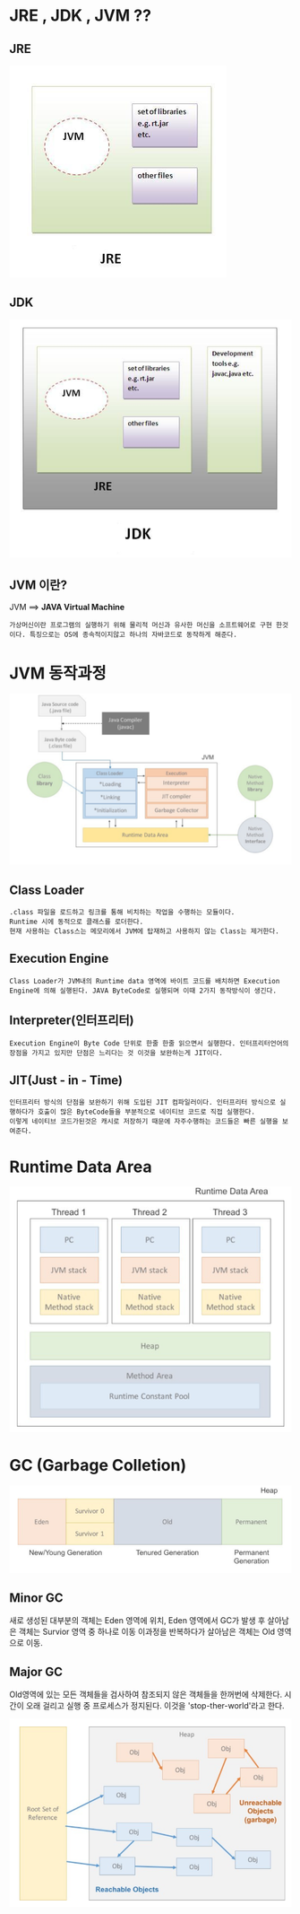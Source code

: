 # JRE , JDK , JVM ??

## JRE
![](2021-01-07-21-13-21.png)

## JDK
![](2021-01-07-21-13-43.png)

## JVM 이란?

JVM ==> <strong>JAVA Virtual Machine</strong>
```
가상머신이란 프로그램의 실행하기 위해 물리적 머신과 유사한 머신을 소프트웨어로 구현 한것이다. 특징으로는 OS에 종속적이지않고 하나의 자바코드로 동작하게 해준다.
```

# JVM 동작과정
![](2021-01-07-21-22-02.png)

## Class Loader
```
.class 파일을 로드하고 링크를 통해 비치하는 작업을 수행하는 모듈이다.
Runtime 시에 동적으로 클래스를 로더한다.
현재 사용하는 Class스는 메모리에서 JVM에 탑재하고 사용하지 않는 Class는 제거한다.
```

## Execution Engine
```
Class Loader가 JVM내의 Runtime data 영역에 바이트 코드를 배치하면 Execution Engine에 의해 실행된다. JAVA ByteCode로 실행되며 이때 2가지 동작방식이 생긴다.
```

## Interpreter(인터프리터)
```
Execution Engine이 Byte Code 단위로 한줄 한줄 읽으면서 실행한다. 인터프리터언어의 장점을 가지고 있지만 단점은 느리다는 것 이것을 보완하는게 JIT이다.
```

## JIT(Just - in - Time)
```
인터프리터 방식의 단점을 보완하기 위해 도입된 JIT 컴파일러이다. 인터프리터 방식으로 실행하다가 호출이 많은 ByteCode들을 부분적으로 네이티브 코드로 직접 실행한다.
이렇게 네이티브 코드가된것은 캐시로 저장하기 때문에 자주수행하는 코드들은 빠른 실행을 보여준다.
```

# Runtime Data Area
![](2021-01-07-21-29-26.png)

# GC (Garbage Colletion)

![](2021-01-07-21-34-05.png)

## Minor GC
새로 생성된 대부분의 객체는 Eden 영역에 위치, Eden 영역에서 GC가 발생 후 살아남은 객체는 Survior 영역 중 하나로 이동 이과정을 반복하다가 살아남은 객체는 Old 영역으로 이동.

## Major GC
Old영역에 있는 모든 객체들을 검사하여 참조되지 않은 객체들을 한꺼번에 삭제한다. 시간이 오래 걸리고 실행 중 프로세스가 정지된다. 이것을 'stop-ther-world'라고 한다.

![](2021-01-07-21-36-33.png)
